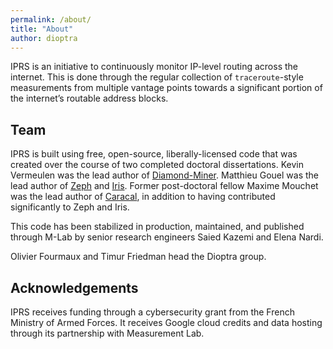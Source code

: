 ```yaml
---
permalink: /about/
title: "About"
author: dioptra
---
```


IPRS is an initiative to continuously monitor IP-level routing across the internet. This is done through the regular collection of `traceroute`-style measurements from multiple vantage points towards a significant portion of the internet’s routable address blocks.

## Team

IPRS is built using free, open-source, liberally-licensed code that was created over the course of two completed doctoral dissertations. Kevin Vermeulen was the lead author of [Diamond-Miner](https://github.com/dioptra-io/diamond-miner). Matthieu Gouel was the lead author of [Zeph](https://github.com/dioptra-io/zeph) and [Iris](https://github.com/dioptra-io/iris). Former post-doctoral fellow Maxime Mouchet was the lead author of [Caracal](https://github.com/dioptra-io/caracal), in addition to having contributed significantly to Zeph and Iris.

This code has been stabilized in production, maintained, and published through M-Lab by senior research engineers Saied Kazemi and Elena Nardi.

Olivier Fourmaux and Timur Friedman head the Dioptra group.

## Acknowledgements

 IPRS receives funding through a cybersecurity grant from the French Ministry of Armed Forces. It receives Google cloud credits and data hosting through its partnership with Measurement Lab.
